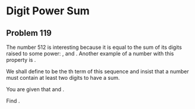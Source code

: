 # Digit Power Sum
## Problem 119

The number 512 is interesting because it is equal to the sum of its digits raised to some power: 
, and 
. Another example of a number with this property is 
.

We shall define 
 to be the 
th term of this sequence and insist that a number must contain at least two digits to have a sum.

You are given that 
 and 
.

Find 
.

